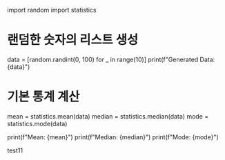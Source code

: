import random
import statistics

# 랜덤한 숫자의 리스트 생성
data = [random.randint(0, 100) for _ in range(10)]
print(f"Generated Data: {data}")

# 기본 통계 계산
mean = statistics.mean(data)
median = statistics.median(data)
mode = statistics.mode(data)

print(f"Mean: {mean}")
print(f"Median: {median}")
print(f"Mode: {mode}")

test11

